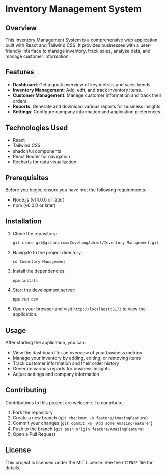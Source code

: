 # Inventory Management System

## Overview

This Inventory Management System is a comprehensive web application built with React and Tailwind CSS. It provides businesses with a user-friendly interface to manage inventory, track sales, analyze data, and manage customer information.

## Features

- **Dashboard**: Get a quick overview of key metrics and sales trends.
- **Inventory Management**: Add, edit, and track inventory items.
- **Customer Management**: Manage customer information and track their orders.
- **Reports**: Generate and download various reports for business insights.
- **Settings**: Configure company information and application preferences.

## Technologies Used

- React
- Tailwind CSS
- shadcn/ui components
- React Router for navigation
- Recharts for data visualization

## Prerequisites

Before you begin, ensure you have met the following requirements:

- Node.js (v14.0.0 or later)
- npm (v6.0.0 or later)

## Installation

1. Clone the repository:
   ```
   git clone git@github.com:CovetingAphid3/Inventory-Management.git
   ```

2. Navigate to the project directory:
   ```
   cd Inventory-Management
   ```

3. Install the dependencies:
   ```
   npm install
   ```

4. Start the development server:
   ```
   npm run dev
   ```

5. Open your browser and visit `http://localhost:5173` to view the application.

## Usage

After starting the application, you can:

- View the dashboard for an overview of your business metrics
- Manage your inventory by adding, editing, or removing items
- Track customer information and their order history
- Generate various reports for business insights
- Adjust settings and company information

## Contributing

Contributions to this project are welcome. To contribute:

1. Fork the repository
2. Create a new branch (`git checkout -b feature/AmazingFeature`)
3. Commit your changes (`git commit -m 'Add some AmazingFeature'`)
4. Push to the branch (`git push origin feature/AmazingFeature`)
5. Open a Pull Request

## License

This project is licensed under the MIT License. See the `LICENSE` file for details.

